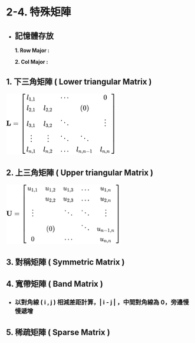 # 2-4. 特殊矩陣



* ## 記憶體存放

  **1. Row Major :** 

  **2. Col Major :**
  
  

## 1. 下三角矩陣 ( Lower triangular Matrix )

![](../picture/lowMatrix.png)



## 2. 上三角矩陣 ( Upper triangular Matrix )

![](../picture/upMatrix.png)



## 3. 對稱矩陣 ( Symmetric Matrix )  



## 4. 寬帶矩陣 ( Band Matrix ) 

* ### 以對角線 ( i , j ) 相減差距計算，| i - j | ，中間對角線為 0，旁邊慢慢遞增





## 5. 稀疏矩陣 ( Sparse Matrix )